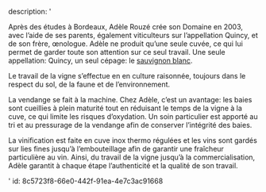 description: '<p>Après des études à Bordeaux, Adèle Rouzé crée son Domaine en 2003, avec l’aide de ses parents, également viticulteurs sur l’appellation Quincy, et de son frère, œnologue. Adèle ne produit qu’une seule cuvée, ce qui lui permet de garder toute son attention sur ce seul travail. Une seule appellation: Quincy, un seul cépage: le <a href="https://www.levipe.dev/fr/grape/sauvignon-blanc/">sauvignon blanc</a>.</p><p>Le travail de la vigne s’effectue en en culture raisonnée, toujours dans le respect du sol, de la faune et de l’environnement.</p><p>La vendange se fait à la machine. Chez Adèle, c’est un avantage: les baies sont cueillies à plein maturité tout en réduisant le temps de la vigne à la cuve, ce qui limite les risques d’oxydation. Un soin particulier est apporté au tri et au pressurage de la vendange afin de conserver l’intégrité des baies.</p><p>La vinification est faite en cuve inox thermo régulées et les vins sont gardés sur lies fines jusqu’à l’embouteillage afin de garantir une fraîcheur particulière au vin. Ainsi, du travail de la vigne jusqu’à la commercialisation, Adèle garantit à chaque étape l’authenticité et la qualité de son travail.</p>'
id: 8c5723f8-66e0-442f-91ea-4e7c3ac91668
